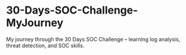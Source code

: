 # 30-Days-SOC-Challenge-MyJourney
My journey through the 30 Days SOC Challenge – learning log analysis, threat detection, and SOC skills.
